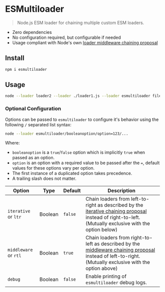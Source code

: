 # ESMultiloader
> Node.js ESM loader for chaining multiple custom ESM loaders.

- Zero dependencies
- No configuration required, but configurable if needed
- Usage compliant with Node's own [loader middleware chaining proposal](https://github.com/nodejs/loaders/blob/main/doc/design/proposal-chaining-middleware.md)

## Install
```sh
npm i esmultiloader
```

## Usage
```sh
node --loader loader2 --loader ./loader1.js --loader esmultiloader file.js
```

### Optional Configuration
Options can be passed to `esmultiloader` to configure it's behavior using the following `/` separated list syntax:
```sh
node --loader esmultiloader/booleanoption/option=123/...
```
Where:
- `booleanoption` is a `true`/`false` option which is implicitly `true` when passed as an option.
- `option` is an option with a required value to be passed after the `=`, default values for these options vary per option.
- The first instance of a duplicated option takes precedence.
- A trailing slash does not matter.

Option | Type | Default | Description
-|-|-|-
`iterative` or `ltr` | Boolean | `false` | Chain loaders from left-to-right as described by the [iterative chaining proposal](https://github.com/nodejs/loaders/blob/main/doc/design/proposal-chaining-iterative.md) instead of right-to-left. (Mutually exclusive with the option below)
`middleware` or `rtl` | Boolean | `true` | Chain loaders from right-to-left as described by the [middleware chaining proposal](https://github.com/nodejs/loaders/blob/main/doc/design/proposal-chaining-middleware.md) instead of left-to-right. (Mutually exclusive with the option above)
`debug` | Boolean | `false` | Enable printing of `esmultiloader` debug logs.
